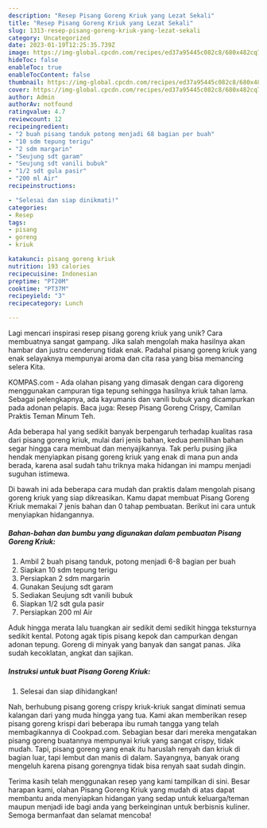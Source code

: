```yaml
---
description: "Resep Pisang Goreng Kriuk yang Lezat Sekali"
title: "Resep Pisang Goreng Kriuk yang Lezat Sekali"
slug: 1313-resep-pisang-goreng-kriuk-yang-lezat-sekali
category: Uncategorized
date: 2023-01-19T12:25:35.739Z
image: https://img-global.cpcdn.com/recipes/ed37a95445c082c8/680x482cq70/pisang-goreng-kriuk-foto-resep-utama.jpg
hideToc: false
enableToc: true
enableTocContent: false
thumbnail: https://img-global.cpcdn.com/recipes/ed37a95445c082c8/680x482cq70/pisang-goreng-kriuk-foto-resep-utama.jpg
cover: https://img-global.cpcdn.com/recipes/ed37a95445c082c8/680x482cq70/pisang-goreng-kriuk-foto-resep-utama.jpg
author: Admin
authorAv: notfound
ratingvalue: 4.7
reviewcount: 12
recipeingredient:
- "2 buah pisang tanduk potong menjadi 68 bagian per buah"
- "10 sdm tepung terigu"
- "2 sdm margarin"
- "Seujung sdt garam"
- "Seujung sdt vanili bubuk"
- "1/2 sdt gula pasir"
- "200 ml Air"
recipeinstructions:

- "Selesai dan siap dinikmati!"
categories:
- Resep
tags:
- pisang
- goreng
- kriuk

katakunci: pisang goreng kriuk 
nutrition: 193 calories
recipecuisine: Indonesian
preptime: "PT20M"
cooktime: "PT37M"
recipeyield: "3"
recipecategory: Lunch

---
```





Lagi mencari inspirasi resep pisang goreng kriuk yang unik? Cara membuatnya sangat gampang. Jika salah mengolah maka hasilnya akan hambar dan justru cenderung tidak enak. Padahal pisang goreng kriuk yang enak selayaknya mempunyai aroma dan cita rasa yang bisa memancing selera Kita.





KOMPAS.com - Ada olahan pisang yang dimasak dengan cara digoreng menggunakan campuran tiga tepung sehingga hasilnya kriuk tahan lama. Sebagai pelengkapnya, ada kayumanis dan vanili bubuk yang dicampurkan pada adonan pelapis. Baca juga: Resep Pisang Goreng Crispy, Camilan Praktis Teman Minum Teh.

Ada beberapa hal yang sedikit banyak berpengaruh terhadap kualitas rasa dari pisang goreng kriuk, mulai dari jenis bahan, kedua pemilihan bahan segar hingga cara membuat dan menyajikannya. Tak perlu pusing jika hendak menyiapkan pisang goreng kriuk yang enak di mana pun anda berada, karena asal sudah tahu triknya maka hidangan ini mampu menjadi suguhan istimewa.






Di bawah ini ada beberapa cara mudah dan praktis dalam mengolah pisang goreng kriuk yang siap dikreasikan. Kamu dapat membuat Pisang Goreng Kriuk memakai 7 jenis bahan dan 0 tahap pembuatan. Berikut ini cara untuk menyiapkan hidangannya.

<!--inarticleads1-->

##### Bahan-bahan dan bumbu yang digunakan dalam pembuatan Pisang Goreng Kriuk:

1. Ambil 2 buah pisang tanduk, potong menjadi 6-8 bagian per buah
1. Siapkan 10 sdm tepung terigu
1. Persiapkan 2 sdm margarin
1. Gunakan Seujung sdt garam
1. Sediakan Seujung sdt vanili bubuk
1. Siapkan 1/2 sdt gula pasir
1. Persiapkan 200 ml Air


Aduk hingga merata lalu tuangkan air sedikit demi sedikit hingga teksturnya sedikit kental. Potong agak tipis pisang kepok dan campurkan dengan adonan tepung. Goreng di minyak yang banyak dan sangat panas. Jika sudah kecoklatan, angkat dan sajikan. 

<!--inarticleads2-->

##### Instruksi untuk buat Pisang Goreng Kriuk:


1. Selesai dan siap dihidangkan!

Nah, berhubung pisang goreng crispy kriuk-kriuk sangat diminati semua kalangan dari yang muda hingga yang tua. Kami akan memberikan resep pisang goreng krispi dari beberapa ibu rumah tangga yang telah membagikannya di Cookpad.com. Sebagian besar dari mereka mengatakan pisang goreng buatannya mempunyai kriuk yang sangat crispy, tidak mudah. Tapi, pisang goreng yang enak itu haruslah renyah dan kriuk di bagian luar, tapi lembut dan manis di dalam. Sayangnya, banyak orang mengeluh karena pisang gorengnya tidak bisa renyah saat sudah dingin. 

Terima kasih telah menggunakan resep yang kami tampilkan di sini. Besar harapan kami, olahan Pisang Goreng Kriuk yang mudah di atas dapat membantu anda menyiapkan hidangan yang sedap untuk keluarga/teman maupun menjadi ide bagi anda yang berkeinginan untuk berbisnis kuliner. Semoga bermanfaat dan selamat mencoba!
